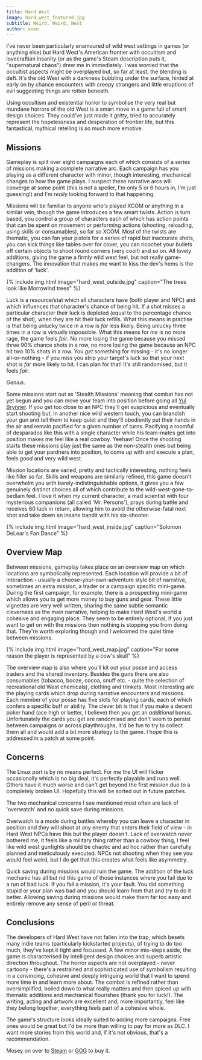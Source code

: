 ```yaml
---
title: Hard West 
image: hard_west_featured.jpg
subtitle: Weird, Weird, West
author: uoou
---
```


I've never been particularly enamoured of wild west settings in games (or anything else) but Hard West's American frontier with occultism and lovecraftian insanity (or as the game's Steam description puts it, "supernatural chaos") drew me in immediately. I was worried that the occultist aspects might be overplayed but, so far at least, the blending is deft. It's the old West with a darkness bubbling under the surface, hinted at early on by chance encounters with creepy strangers and little eruptions of evil suggesting things are rotten beneath.

<!--more-->

Using occultism and existential horror to symbolise the very real but mundane horrors of the old West is a smart move in a game full of smart design choices. They could've just made it *gritty*, tried to accurately represent the hopelessness and desperation of frontier life, but this fantastical, mythical retelling is so much more emotive.

## Missions

Gameplay is split over eight campaigns each of which consists of a series of missions making a complete narrative arc. Each campaign has you playing as a different character with minor, though interesting, mechanical changes to how the game plays. I suspect these narrative arcs will converge at some point (this is not a spoiler, I'm only 5 or 6 hours in, I'm just guessing!) and I'm *really* looking forward to that happening.

Missions will be familiar to anyone who's played XCOM or anything in a similar vein, though the game introduces a few smart twists. Action is turn based, you control a group of characters each of which has action points that can be spent on movement or performing actions (shooting, reloading, using skills or consumables), so far so XCOM. Most of the twists are thematic, you can fan your pistols for a series of rapid but inaccurate shots, you can kick things like tables over for cover, you can ricochet your bullets off certain objects to shoot round corners (very cool!) and so on. All lovely additions, giving the game a firmly wild west feel, but not really game-changers. The innovation that makes me want to kiss the dev's hems is the addition of 'luck'.

{% include img.html image="hard_west_outside.jpg" caption="The trees look like Morrowind trees" %}


Luck is a resource/stat which all characters have (both player and NPC) and which influences that character's chance of being hit. If a shot misses a particular character their luck is depleted (equal to the percentage chance of the shot), when they are hit their luck refills. What this means in practise is that being unlucky twice in a row is *far* less likely. Being unlucky three times in a row is virtually impossible. What this means for *me* is no more rage, the game feels *fair*. No more losing the game because you missed three 90% chance shots in a row, no more losing the game because an NPC hit two 10% shots in a row. You *get* something for missing - it's no longer all-or-nothing - if you miss you strip your target's luck so that your next shot is *far* more likely to hit. I can plan for that! It's still randomised, but it feels *fair*.

*Genius*.

Some missions start out as 'Stealth Missions' meaning that combat has not yet begun and you can move your team into position before going all [Yul Brynner]( http://www.imdb.com/title/tt0070909/). If you get too close to an NPC they'll get suspicious and eventually start shooting but, in another nice wild western touch, you can brandish your gun and tell them to keep quiet and they'll obediently put their hands in the air and remain pacified for a given number of turns. Pacifying a roomful of desparados like this with a single character while his team-mates get into position makes me feel like a real cowboy. Yeehaw! Once the shooting starts these missions play just the same as the non-stealth ones but being able to get your pardners into position, to come up with and execute a plan, feels *good* and very wild west.

Mission locations are varied, pretty and tactically interesting, nothing feels like filler so far. Skills and weapons are similarly refined, this game doesn't overwhelm you with barely-indistinguishable options, it gives you a few genuinely distinct choices all of which contribute to the wild-west-gone-to-bedlam feel. I love it when my current character, a mad scientist with four mysterious companions (all called 'Mr. Persons'), prays during battle and receives 60 luck in return, allowing him to avoid the otherwise-fatal next shot and take down an insane bandit with his six-shooter.

{% include img.html image="hard_west_inside.jpg" caption="Solomon DeLear's Fan Dance" %}


## Overview Map

Between missions, gameplay takes place on an overview map on which locations are symbolically represented. Each location will provide a bit of interaction - usually a choose-your-own-adventure style bit of narrative, sometimes an extra mission, a trader or a campaign specific mini-game. During the first campaign, for example, there is a prospecting mini-game which allows you to get more money to buy guns and gear. These little vignettes are very well written, sharing the same subtle semantic cleverness as the main narrative, helping to make Hard West's world a cohesive and engaging place. They seem to be entirely optional, if you just want to get on with the missions then nothing is stopping you from doing that. They're worth exploring though and I welcomed the quiet time between missions.

{% include img.html image="hard_west_map.jpg" caption="For some reason the player is represented by a cow's skull" %}


The overview map is also where you'll kit out your posse and access traders and the shared inventory. Besides the guns there are also consumables (tobacco, booze, cocoa, snuff etc. - quite the selection of recreational old West chemicals), clothing and trinkets. Most interesting are the playing cards which drop during narrative encounters and missions. Each member of your posse has five slots for playing cards, each of which confers a specific buff or ability. The clever bit is that if you make a decent poker hand (ace high or better, I believe) then you get an *additional* bonus. Unfortunately the cards you get are randomised and don't seem to persist between campaigns or across playthroughs, it'd be fun to try to collect them all and would add a bit more strategy to the game. I hope this is addressed in a patch at some point.

## Concerns

The Linux port is by no means perfect. For me the UI will flicker occasionally which is no big deal, it's perfectly playable and runs well. Others have it much worse and can't get beyond the first mission due to a completely broken UI. Hopefully this will be sorted out in future patches.

The two mechanical concerns I see mentioned most often are lack of 'overwatch' and no quick save during missions.

Overwatch is a mode during battles whereby you can leave a character in position and they will shoot at any enemy that enters their field of view - in Hard West NPCs have this but the player doesn't. Lack of overwatch never bothered me, it feels like a military thing rather than a cowboy thing, I feel like wild west gunfights should be chaotic and ad hoc rather than carefully planned and meticulously executed. NPCs not shooting when they see you would feel weird, but I do get that this creates what feels like asymmetry.

Quick saving during missions would ruin the game. The addition of the luck mechanic has all but rid this game of those instances where you fail due to a run of bad luck. If you fail a mission, it's your fault. You did something stupid or your plan was bad and you should learn from that and try to do it better. Allowing saving during missions would make them far too easy and entirely remove any sense of peril or threat.

## Conclusions

The developers of Hard West have not fallen into the trap, which besets many indie teams (particularly kickstarted projects), of trying to do too much, they've kept it tight and focussed. A few minor mis-steps aside, the game is characterised by intelligent design choices and superb artistic direction throughout. The horror aspects are not overplayed - never cartoony - there's a restrained and sophisticated use of symbolism resulting in a convincing, cohesive and deeply intriguing world that I want to spend more time in and learn more about. The combat is refined rather than oversimplified, boiled down to what really matters and then spiced up with thematic additions and mechanical flourishes (thank you for luck!). The writing, acting and artwork are excellent and, more importantly, feel like they belong together, everything feels part of a cohesive whole.

The game's structure looks ideally suited to adding more campaigns. Free ones would be great but I'd be more than willing to pay for more as DLC. I want more stories from this world and, if it's not obvious, that's a recommendation.

Mosey on over to [Steam](http://store.steampowered.com/app/307670/) or [GOG](https://www.gog.com/game/hard_west) to buy it.

